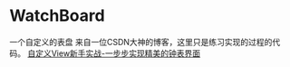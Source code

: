 # WatchBoard
一个自定义的表盘
来自一位CSDN大神的博客，这里只是练习实现的过程的代码。
[自定义View新手实战-一步步实现精美的钟表界面](http://blog.csdn.net/qq_26971803/article/details/52061943)
